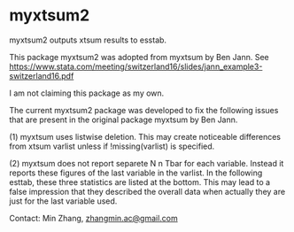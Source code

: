 # myxtsum2
myxtsum2 outputs xtsum results to esstab.  

This package myxtsum2 was adopted from myxtsum by Ben Jann.
See https://www.stata.com/meeting/switzerland16/slides/jann_example3-switzerland16.pdf

I am not claiming this package as my own.

The current myxtsum2 package was developed to fix the following issues that are present in the original package myxtsum by Ben Jann.

(1) myxtsum uses listwise deletion. This may create noticeable differences  from xtsum varlist unless if !missing(varlist) is specified. 

(2) myxtsum does not report separete N n Tbar for each variable. Instead it reports these figures of the last variable in the varlist. In the following esttab, these three statistics are listed at the bottom. This may lead to a false impression that they described the overall data when actually they are just for the last variable used.

Contact:
Min Zhang, zhangmin.ac@gmail.com

